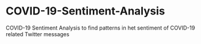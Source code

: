 # COVID-19-Sentiment-Analysis
COVID-19 Sentiment Analysis to find patterns in het sentiment of COVID-19 related Twitter messages
